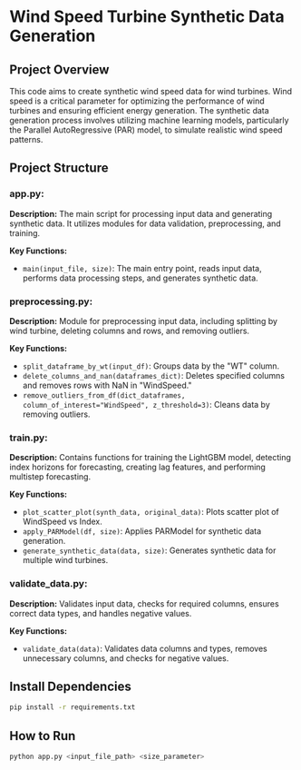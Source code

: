 #  Wind Speed Turbine Synthetic Data Generation

## Project Overview

This code aims to create synthetic wind speed data for wind turbines. Wind speed is a critical parameter for optimizing the performance of wind turbines and ensuring efficient energy generation. The synthetic data generation process involves utilizing machine learning models, particularly the Parallel AutoRegressive (PAR) model, to simulate realistic wind speed patterns.

## Project Structure

### **app.py:**

**Description:**
The main script for processing input data and generating synthetic data. It utilizes modules for data validation, preprocessing, and training.

**Key Functions:**
- `main(input_file, size)`: The main entry point, reads input data, performs data processing steps, and generates synthetic data.

### **preprocessing.py:**

**Description:**
Module for preprocessing input data, including splitting by wind turbine, deleting columns and rows, and removing outliers.

**Key Functions:**
- `split_dataframe_by_wt(input_df)`: Groups data by the "WT" column.
- `delete_columns_and_nan(dataframes_dict)`: Deletes specified columns and removes rows with NaN in "WindSpeed."
- `remove_outliers_from_df(dict_dataframes, column_of_interest="WindSpeed", z_threshold=3)`: Cleans data by removing outliers.

### **train.py:**

**Description:**
Contains functions for training the LightGBM model, detecting index horizons for forecasting, creating lag features, and performing multistep forecasting.

**Key Functions:**
- `plot_scatter_plot(synth_data, original_data)`: Plots scatter plot of WindSpeed vs Index.
- `apply_PARModel(df, size)`: Applies PARModel for synthetic data generation.
- `generate_synthetic_data(data, size)`: Generates synthetic data for multiple wind turbines.

### **validate_data.py:**

**Description:**
Validates input data, checks for required columns, ensures correct data types, and handles negative values.

**Key Functions:**
- `validate_data(data)`: Validates data columns and types, removes unnecessary columns, and checks for negative values.

## Install Dependencies

```bash
pip install -r requirements.txt
```
## How to Run

```bash
python app.py <input_file_path> <size_parameter>
```
